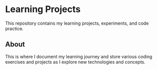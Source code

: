 # Learning Projects

This repository contains my learning projects, experiments, and code practice.

## About

This is where I document my learning journey and store various coding exercises and projects as I explore new technologies and concepts.

